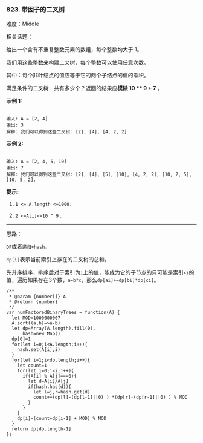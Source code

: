 ### 823. 带因子的二叉树

难度：Middle

相关话题：

给出一个含有不重复整数元素的数组，每个整数均大于 1。



我们用这些整数来构建二叉树，每个整数可以使用任意次数。



其中：每个非叶结点的值应等于它的两个子结点的值的乘积。



满足条件的二叉树一共有多少个？返回的结果应**模除 10 ** 9 + 7** 。







**示例 1:** 



```

输入: A = [2, 4]
输出: 3
解释: 我们可以得到这些二叉树: [2], [4], [4, 2, 2]
```


**示例 2:** 



```

输入: A = [2, 4, 5, 10]
输出: 7
解释: 我们可以得到这些二叉树: [2], [4], [5], [10], [4, 2, 2], [10, 2, 5], [10, 5, 2].
```






**提示:** 




1.  `1 <= A.length <=1000.` 

2.  `2 <=A[i]<=10 ^ 9` .






-----

思路：

`DP`或者`递归+hash`。

`dp[i]`表示当前索引上存在的二叉树的总和。

先升序排序，排序后对于索引为`i`上的值，能成为它的子节点的只可能是索引`<i`的值，遍历如果存在3个数，`a=b*c`，那么`dp[ai]+=dp[bi]*dp[ci]`。

```
/**
 * @param {number[]} A
 * @return {number}
 */
var numFactoredBinaryTrees = function(A) {
  let MOD=1000000007
  A.sort((a,b)=>a-b)
  let dp=Array(A.length).fill(0),
      hash=new Map()
  dp[0]=1
  for(let i=0;i<A.length;i++){
    hash.set(A[i],i)
  }
  for(let i=1;i<dp.length;i++){
    let count=1
    for(let j=0;j<i;j++){
      if(A[i] % A[j]===0){
        let d=A[i]/A[j]
        if(hash.has(d)){
          let l=j,r=hash.get(d)
          count+=(dp[l]-(dp[l-1]||0) ) *(dp[r]-(dp[r-1]||0) ) % MOD
        }
      }
    }
    dp[i]=(count+dp[i-1] + MOD) % MOD
  }
  return dp[dp.length-1]
};
```

